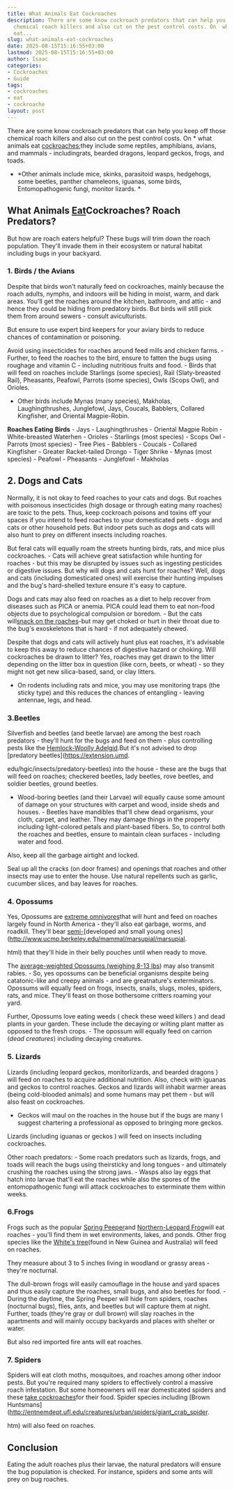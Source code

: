 ```yaml
---
title: What Animals Eat Cockroaches
description: There are some know cockroach predators that can help you keep off those
  chemical roach killers and also cut on the pest control costs. On  what animals
  eat...
slug: what-animals-eat-cockroaches
date: 2025-08-15T15:16:55+03:00
lastmod: 2025-08-15T15:16:55+03:00
author: Isaac
categories:
- Cockroaches
- Guide
tags:
- cockroaches
- eat
- cockroache
layout: post
---
```

There are some know cockroach predators that can help you keep off those chemical roach killers and also cut on the pest control costs. On * what animals eat [cockroaches](https://pestpolicy.com/best-roach-bait/);they include some reptiles, amphibians, avians, and mammals - includingrats, bearded dragons, leopard geckos, frogs, and toads.

* *Other animals include mice, skinks, parasitoid wasps, hedgehogs, some beetles, panther chameleons, iguanas, some birds, Entomopathogenic fungi, monitor lizards. *

##  What Animals [Eat](https://pestpolicy.com/do-cockroaches-eat-bed-bugs/)Cockroaches? Roach Predators?

But how are roach eaters helpful? These bugs will trim down the roach population. They'll invade them in their ecosystem or natural habitat including bugs in your backyard.

###  1. Birds / the Avians

Despite that birds won't naturally feed on cockroaches, mainly because the roach adults, nymphs, and indoors will be hiding in moist, warm, and dark areas. You'll get the roaches around the kitchen, bathroom, and attic - and hence they could be hiding from predatory birds. But birds will still pick them from around sewers - consult aviculturists.

But ensure to use expert bird keepers for your aviary birds to reduce chances of contamination or poisoning.

Avoid using insecticides for roaches around feed mills and chicken farms. - Further, to feed the roaches to the bird, ensure to fatten the bugs using roughage and vitamin C - including nutritious fruits and food. - Birds that will feed on roaches include Starlings (some species), Rail (Slaty-breasted Rail), Pheasants, Peafowl, Parrots (some species), Owls (Scops Owl), and Orioles.

- Other birds include Mynas (many species), Makholas, Laughingthrushes, Junglefowl, Jays, Coucals, Babblers, Collared Kingfisher, and Oriental Magpie-Robin.

**Roaches Eating** **Birds** - Jays - Laughingthrushes - Oriental Magpie Robin - White-breasted Waterhen - Orioles - Starlings (most species) - Scops Owl - Parrots (most species) - Tree Pies - Babblers - Coucals - Collared Kingfisher - Greater Racket-tailed Drongo - Tiger Shrike - Mynas (most species) - Peafowl - Pheasants - Junglefowl - Makholas

##  2. Dogs and Cats

Normally, it is not okay to feed roaches to your cats and dogs. But roaches with poisonous insecticides (high dosage or through eating many roaches) are toxic to the pets. Thus, keep cockroach poisons and toxins off your spaces if you intend to feed roaches to your domesticated pets - dogs and cats or other household pets. But indoor pets such as dogs and cats will also hunt to prey on different insects including roaches.

But feral cats will equally roam the streets hunting birds, rats, and mice plus cockroaches. - Cats will achieve great satisfaction while hunting for roaches - but this may be disrupted by issues such as ingesting pesticides or digestive issues. But why will dogs and cats hunt for roaches? Well, dogs and cats (including domesticated ones) will exercise their hunting impulses and the bug's hard-shelled texture ensure it's easy to capture.

Dogs and cats may also feed on roaches as a diet to help recover from diseases such as PICA or anemia. PICA could lead them to eat non-food objects due to psychological compulsion or boredom. - But the cats will[snack on the roaches](https://pestpolicy.com/how-to-get-rid-of-cockroaches/)-but may get choked or hurt in their throat due to the bug's exoskeletons that is hard - if not adequately chewed.

Despite that dogs and cats will actively hunt plus eat roaches, it's advisable to keep this away to reduce chances of digestive hazard or choking. Will cockroaches be drawn to litter? Yes, roaches may get drawn to the litter depending on the litter box in question (like corn, beets, or wheat) - so they might not get new silica-based, sand, or clay litters.

- On rodents including rats and mice, you may use monitoring traps (the sticky type) and this reduces the chances of entangling - leaving antennae, legs, and head.

###  3.Beetles

Silverfish and beetles (and beetle larvae) are among the best roach predators - they'll hunt for the bugs and feed on them - plus controlling pests like the [Hemlock-Woolly Adelgid](https://www.dec.ny.gov/animals/7250.html).But it's not advised to drop [predatory beetles](https://extension.umd.

edu/hgic/insects/predatory-beetles) into the house - these are the bugs that will feed on roaches; checkered beetles, lady beetles, rove beetles, and soldier beetles, ground beetles.

- Wood-boring beetles (and their Larvae) will equally cause some amount of damage on your structures with carpet and wood, inside sheds and houses. - Beetles have mandibles that'll chew dead organisms, your cloth, carpet, and leather. They may damage things in the property including light-colored petals and plant-based fibers. So, to control both the roaches and beetles, ensure to maintain clean surfaces - including water and food.

Also, keep all the garbage airtight and locked.

Seal up all the cracks (on door frames) and openings that roaches and other insects may use to enter the house. Use natural repellents such as garlic, cucumber slices, and bay leaves for roaches.

###  4. Opossums

Yes, Opossums are [extreme omnivores](https://www.aces.edu/blog/topics/wildlife/the-virginia-opossum-our-only-native-marsupial/)that will hunt and feed on roaches largely found in North America - they'll also eat garbage, worms, and roadkill. They'll bear [semi-](http://www.ucmp.berkeley.edu/mammal/marsupial/marsupial.html)[developed and small young ones](http://www.ucmp.berkeley.edu/mammal/marsupial/marsupial.

html) that they'll hide in their belly pouches until when ready to move.

The [average-weighted Opossums (weighing 8-13 lbs](https://www.nationalgeographic.com/animals/mammals/group/opossums/)) may also transmit rabies. - So, yes opossums can be beneficial organisms despite being catatonic-like and creepy animals - and are greatnature's exterminators. Opossums will equally feed on frogs, insects, snails, slugs, moles, spiders, rats, and mice. They'll feast on those bothersome critters roaming your yard.

Further, Opossums love eating weeds ( check these weed killers ) and dead plants in your garden. These include the decaying or wilting plant matter as opposed to the fresh crops. - The opossum will equally feed on carrion (*dead creatures*) including decaying creatures.

###  5. Lizards

Lizards (including leopard geckos, monitorlizards, and bearded dragons ) will feed on roaches to acquire additional nutrition. Also, check with iguanas and geckos to control roaches. Geckos and lizards will inhabit warmer areas (being cold-blooded animals) and some humans may pet them - but will also feast on cockroaches.

- Geckos will maul on the roaches in the house but if the bugs are many I suggest chartering a professional as opposed to bringing more geckos.

Lizards (including iguanas or geckos ) will feed on insects including cockroaches.

Other roach predators: - Some roach predators such as lizards, frogs, and toads will reach the bugs using theirsticky and long tongues - and ultimately crushing the roaches using the strong jaws. - Wasps also lay eggs that hatch into larvae that'll eat the roaches while also the spores of the entomopathogenic fungi will attack cockroaches to exterminate them within weeks.

###  6.Frogs

Frogs such as the popular [Spring Peeper](https://animaldiversity.org/site/accounts/information/Pseudacris_crucifer.html)and [Northern-Leopard Frog](http://www.biokids.umich.edu/critters/Lithobates_pipiens/)will eat roaches - you'll find them in wet environments, lakes, and ponds. Other frog species like the [White's tree](https://nationalzoo.si.edu/animals/whites-tree-frog)(found in New Guinea and Australia) will feed on roaches.

They measure about 3 to 5 inches living in woodland or grassy areas - they're nocturnal.

The dull-brown frogs will easily camouflage in the house and yard spaces and thus easily capture the roaches, small bugs, and also beetles for food. - During the daytime, the Spring Peeper will hide from spiders, roaches (nocturnal bugs), flies, ants, and beetles but will capture them at night. Further, toads (they're gray or dull brown) will slay roaches in the apartments and will mainly occupy backyards and places with shelter or water.

But also red imported fire ants will eat roaches.

###  7. Spiders

Spiders will eat cloth moths, mosquitoes, and roaches among other indoor pests. But you're required many spiders to effectively control a massive roach infestation. But some homeowners will rear domesticated spiders and these [take cockroaches](https://www.quora.com/Do-spiders-eat-cockroaches)for their food. Spider species including [Brown Huntsmans](http://entnemdept.ufl.edu/creatures/urban/spiders/giant_crab_spider.

htm) will also feed on roaches.

##  Conclusion

Eating the adult roaches plus their larvae, the natural predators will ensure the bug population is checked. For instance, spiders and some ants will prey on bug roaches.
